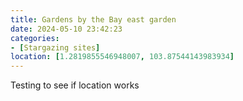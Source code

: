 ```yaml
---
title: Gardens by the Bay east garden
date: 2024-05-10 23:42:23
categories: 
- [Stargazing sites]
location: [1.2819855546948007, 103.87544143983934]
---
```


Testing to see if location works
